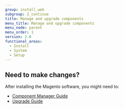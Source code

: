 ```yaml
---
group: install_web
subgroup: Z_continue
title: Manage and upgrade components
menu_title: Manage and upgrade components
menu_node: parent
menu_order: 1
version: 2.0
functional_areas:
  - Install
  - System
  - Setup
---
```


## Need to make changes?

After installing the Magento software, you might need to:

*	<a href="{{ page.baseurl }}/comp-mgr/module-man/compman-checklist.html">Component Manager Guide</a>
*	<a href="{{ page.baseurl }}/comp-mgr/bk-compman-upgrade-guide.html">Upgrade Guide</a>
